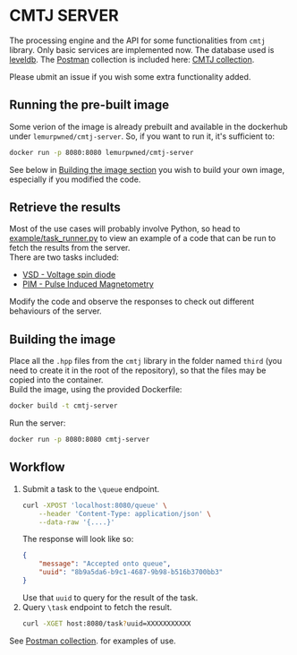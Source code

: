 # CMTJ SERVER

The processing engine and the API for some functionalities from `cmtj` library.
Only basic services are implemented now.
The database used is [leveldb](https://github.com/google/leveldb).
The [Postman](https://www.postman.com/) collection is included here: [CMTJ collection](./CMTJ.postman_collection.json).

Please ubmit an issue if you wish some extra functionality added.
## Running the pre-built image
Some verion of the image is already prebuilt and available in the dockerhub under `lemurpwned/cmtj-server`.
So, if you want to run it, it's sufficient to:
```bash
docker run -p 8080:8080 lemurpwned/cmtj-server
```

See below in [Building the image section](#building-the-image) you wish to build your own image, especially if you modified the code.

## Retrieve the results
Most of the use cases will probably involve Python, so head to [example/task_runner.py](example/task_runner.py) 
to view an example of a code that can be run to fetch the results from the server.  
There are two tasks included:
* [VSD - Voltage spin diode](example/vsd_task.py)
* [PIM - Pulse Induced Magnetometry](example/pim_task.py)

Modify the code and observe the responses to check out different behaviours of the server.
## Building the image
Place all the `.hpp` files from the `cmtj` library in the folder named `third` (you need to create it in the root of the repository), 
so that the files may be copied into the container.  
Build the image, using the provided Dockerfile:
```bash 
docker build -t cmtj-server
```
Run the server:
```bash
docker run -p 8080:8080 cmtj-server
```
## Workflow

1. Submit a task to the `\queue` endpoint.
    ```bash
    curl -XPOST 'localhost:8080/queue' \
        --header 'Content-Type: application/json' \
        --data-raw '{....}'
    ```
    The response will look like so:
    ```json
    {
        "message": "Accepted onto queue",
        "uuid": "8b9a5da6-b9c1-4687-9b98-b516b3700bb3"
    }
    ```
    Use that `uuid` to query for the result of the task.
2. Query `\task` endpoint to fetch the result. 
    ```bash
    curl -XGET host:8080/task?uuid=XXXXXXXXXXX
    ```
See [Postman collection](./CMTJ.postman_collection.json). for examples of use.